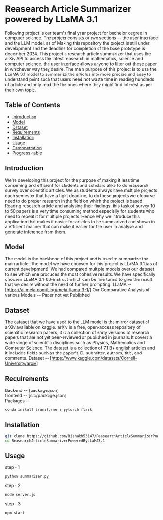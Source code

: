# Reasearch Article Summarizer powered by LLaMA 3.1

Following project is our team's final year project for bachelor degree in computer science. The project consists of two sections -- the user interface and the LLM model. as of Making this repository the project is still under development and the deadline for completion of the base prototype is december 2024. This project a research article summarizer that uses the arXiv API to access the latest reasearch in mathematics, science and computer science. the user interface allows anyone to filter out these paper in whichever way they desire. The main purpose of this project is to use the LLaMA 3.1 model to summarize the articles into more precise and easy to understand point such that users need not waste time in reading hundreds of article and only read the the ones where they might find interest as per their own topic.

## Table of Contents

- [Introduction](#introduction)
- [Model](#model)
- [Dataset](#dataset)
- [Requirements](#requirements)
- [Installation](#installation)
- [Usage](#usage)
- [Demonstration](#Demonstration)
- [Progress-table](#Progress-Table)

## Introduction
We're developing this project for the purpose of making it less time consuming and efficient for students and scholars alike to do reasearch survey over scientific articles. We as students always have multiple projects each semester that have a tight deadline, to do these projects we ofcourse need to do proper research in the field on which the project is based. Reading research article and analysing their findings. this task of survey 10 to 50 papers is a very time consuming method especially for students who need to repeat it for multiple projects. Hence why we introduce this application that makes it easier for articles to be summarized and shown in a efficient manner that can make it easier for the user to analyse and generate inference from them.

## Model
The model is the backbone of this project and is used to summarize the main article. The model we have choosen for this project is LLaMA 3.1 (as of current development). We had compared multiple models over our dataset to see which one produces the most cohesive results. We have specifically choosen LLaMA 3.1-8B-instruct which can be fine tuned to give the result that we desire without the need of further prompting.
LLaMA -- [https://ai.meta.com/blog/meta-llama-3-1/]
Our Comparative Analysis of various Models -- Paper not yet Published

## Dataset
The dataset that we have used to the LLM model is the mirror dataset of arXiv available on kaggle. arXiv is a free, open-access repository of scientific research papers, it is a collection of early versions of research papers that are not yet peer-reviewed or published in journals. It covers a wide range of scientific disciplines such as Physics, Mathematics and Computer Science. The dataset is a collection of 7.1 B+ english articles and it includes fields such as the paper's ID, submitter, authors, title, and comments.
Dataset -- [https://www.kaggle.com/datasets/Cornell-University/arxiv]

## Requirements
Backend -- [package.json] <br />
frontend -- [src/package.json] <br />
Packages --
```sh
conda install transformers pytorch flask
```

## Installation
```sh
git clone https://github.com/Rishabh53147/ReasearchArticleSummarizerPoweredByLLaMA3.1.git
cd ReasearchArticleSummarizerPoweredByLLaMA3.1
```

## Usage
step - 1
```sh
python summarizer.py
```
step - 2
```sh
node server.js
```
step - 3
```sh
npm start
```
